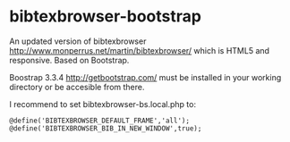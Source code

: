 # bibtexbrowser-bootstrap
An updated version of bibtexbrowser http://www.monperrus.net/martin/bibtexbrowser/ which is HTML5 and responsive. Based on Bootstrap.

Boostrap 3.3.4 http://getbootstrap.com/ must be installed in your working directory or be accesible from there.

I recommend to set bibtexbrowser-bs.local.php to:

    @define('BIBTEXBROWSER_DEFAULT_FRAME','all');
    @define('BIBTEXBROWSER_BIB_IN_NEW_WINDOW',true);
